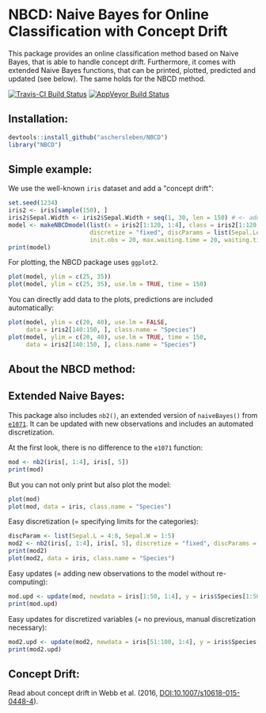# NBCD: Naive Bayes for Online Classification with Concept Drift

This package provides an online classification method based on Naive Bayes, that
is able to handle concept drift. Furthermore, it comes with extended Naive Bayes
functions, that can be printed, plotted, predicted and updated (see below). The
same holds for the NBCD method.

[![Travis-CI Build Status](https://travis-ci.org/aschersleben/NBCD.svg?branch=master)](https://travis-ci.org/aschersleben/NBCD)
[![AppVeyor Build Status](https://ci.appveyor.com/api/projects/status/github/aschersleben/NBCD?branch=master&svg=true)](https://ci.appveyor.com/project/aschersleben/NBCD)



## Installation:
```r
devtools::install_github("aschersleben/NBCD")
library("NBCD")
```


## Simple example:
We use the well-known `iris` dataset and add a "concept drift":
```r
set.seed(1234)
iris2 <- iris[sample(150), ]
iris2$Sepal.Width <- iris2$Sepal.Width + seq(1, 30, len = 150) # <- adding a "Concept Drift"
model <- makeNBCDmodel(list(x = iris2[1:120, 1:4], class = iris2[1:120, 5], time = 1:120), model = NULL,
                       discretize = "fixed", discParams = list(Sepal.Length = 4:8),
                       init.obs = 20, max.waiting.time = 20, waiting.time = "auto")
print(model)
```

For plotting, the NBCD package uses `ggplot2`.
```r
plot(model, ylim = c(25, 35))
plot(model, ylim = c(25, 35), use.lm = TRUE, time = 150)
```

You can directly add data to the plots, predictions are included automatically:
```r
plot(model, ylim = c(20, 40), use.lm = FALSE,
     data = iris2[140:150, ], class.name = "Species")
plot(model, ylim = c(20, 40), use.lm = TRUE, time = 150,
     data = iris2[140:150, ], class.name = "Species")
```


## About the NBCD method:


## Extended Naive Bayes:

This package also includes `nb2()`, an extended version of `naiveBayes()`
from [`e1071`](https://cran.r-project.org/package=e1071).
It can be updated with new observations and includes an automated
discretization.

At the first look, there is no difference to the `e1071` function:
```r
mod <- nb2(iris[, 1:4], iris[, 5])
print(mod)
```

But you can not only print but also plot the model:
```r
plot(mod)
plot(mod, data = iris, class.name = "Species")
```

Easy discretization (= specifying limits for the categories):
```r
discParam <- list(Sepal.L = 4:8, Sepal.W = 1:5)
mod2 <- nb2(iris[, 1:4], iris[, 5], discretize = "fixed", discParams = discParam)
print(mod2)
plot(mod2, data = iris, class.name = "Species")
```

Easy updates (= adding new observations to the model without re-computing):
```r
mod.upd <- update(mod, newdata = iris[1:50, 1:4], y = iris$Species[1:50])
print(mod.upd)
```

Easy updates for discretized variables (= no previous, manual discretization necessary):
```r
mod2.upd <- update(mod2, newdata = iris[51:100, 1:4], y = iris$Species[51:100])
print(mod2.upd)
```

## Concept Drift:

Read about concept drift in Webb et al. (2016, [DOI:10.1007/s10618-015-0448-4](http://dx.doi.org/DOI:10.1007/s10618-015-0448-4)).
